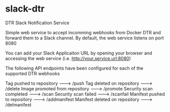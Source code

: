 # slack-dtr
DTR Slack Notification Service

Simple web service to accept incomming webhooks from Docker DTR and forward them to a Slack channel. By default, the web service listens on port 8080

You can add your Slack Applicaiton URL by opening your browser and accessing the web service (i.e. http://your.service.url:8080)

The following API endpoints have been configured for each of the supported DTR webhooks

Tag pushed to repository	---> /push
Tag deleted on repository	---> /delete
Image promoted from repository	---> /promote
Security scan completed	 ---> /scan
Security scan failed	---> /scanfail
Manifest pushed to repository	---> /addmanifest
Manifest deleted on repository	---> /delmanifest
